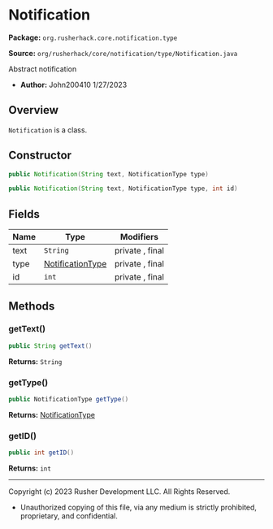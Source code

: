 # Notification

**Package:** `org.rusherhack.core.notification.type`

**Source:** `org/rusherhack/core/notification/type/Notification.java`

Abstract notification
* **Author:** John200410 1/27/2023



## Overview

`Notification` is a class.

## Constructor

```java
public Notification(String text, NotificationType type)
```

```java
public Notification(String text, NotificationType type, int id)
```

## Fields

| Name | Type | Modifiers |
|------|------|----------|
| text | `String` | private , final |
| type | [NotificationType](NotificationType.md) | private , final |
| id | `int` | private , final |


## Methods

### getText()

```java
public String getText()
```

**Returns:** `String`

### getType()

```java
public NotificationType getType()
```

**Returns:** [NotificationType](NotificationType.md)

### getID()

```java
public int getID()
```

**Returns:** `int`

---

Copyright (c) 2023 Rusher Development LLC. All Rights Reserved.
* Unauthorized copying of this file, via any medium is strictly prohibited, proprietary, and confidential.
